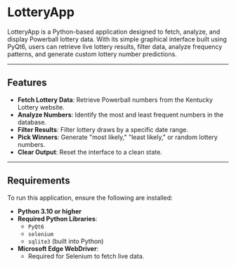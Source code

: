 # LotteryApp

LotteryApp is a Python-based application designed to fetch, analyze, and display Powerball lottery data. With its simple graphical interface built using PyQt6, users can retrieve live lottery results, filter data, analyze frequency patterns, and generate custom lottery number predictions.

---

## Features
- **Fetch Lottery Data**: Retrieve Powerball numbers from the Kentucky Lottery website.
- **Analyze Numbers**: Identify the most and least frequent numbers in the database.
- **Filter Results**: Filter lottery draws by a specific date range.
- **Pick Winners**: Generate "most likely," "least likely," or random lottery numbers.
- **Clear Output**: Reset the interface to a clean state.

---

## Requirements
To run this application, ensure the following are installed:
- **Python 3.10 or higher**
- **Required Python Libraries**:
  - `PyQt6`
  - `selenium`
  - `sqlite3` (built into Python)
- **Microsoft Edge WebDriver**:
  - Required for Selenium to fetch live data.
